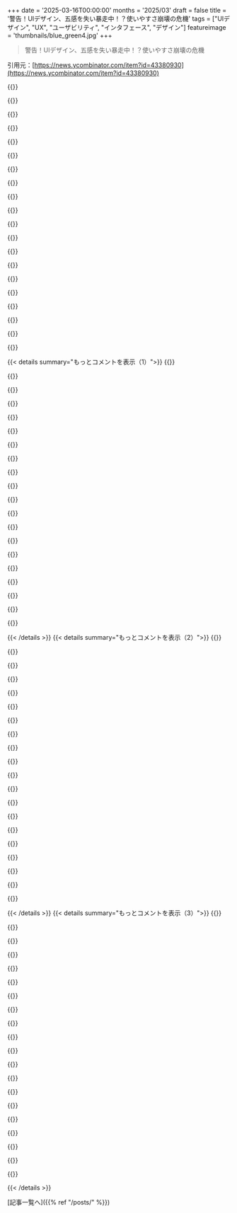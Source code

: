 +++
date = '2025-03-16T00:00:00'
months = '2025/03'
draft = false
title = '警告！UIデザイン、五感を失い暴走中！？使いやすさ崩壊の危機'
tags = ["UIデザイン", "UX", "ユーザビリティ", "インタフェース", "デザイン"]
featureimage = 'thumbnails/blue_green4.jpg'
+++

> 警告！UIデザイン、五感を失い暴走中！？使いやすさ崩壊の危機

引用元：[https://news.ycombinator.com/item?id=43380930](https://news.ycombinator.com/item?id=43380930)

{{<matomeQuote body="ちょっと反論させてほしいんだけど、最近はこういうパターンが普通になってるんじゃない？昔の理想的な時代よりもずっと多いと思うよ。" userName="graypegg" createdAt="2025-03-16T21:21:15" color="">}}

{{<matomeQuote body="多くのアプリでジェスチャーが採用されたせいで、機能が隠れて分かりにくくなってるよね。偶然見つけないと分からないんだもん。" userName="graypegg" createdAt="2025-03-16T21:54:52" color="">}}

{{<matomeQuote body="効果音もあちこちで使われてるし。厨房で働いたことある人は、みんなあの忌まわしいUberEatsの通知音を悪夢に見るよ。" userName="airstrike" createdAt="2025-03-17T00:16:46" color="">}}

{{<matomeQuote body="さっきも、スマホが突然「立ち上がれ」っていうバイブレーションを3回も長くブーブーブーって鳴らし始めてびっくりした。しかも、それがプリンターの上にあったから音が響いてさらにうるさくて。" userName="turtletontine" createdAt="2025-03-17T02:44:42" color="#38d3d3">}}

{{<matomeQuote body="もしまたどこかのクソウェブサイトが、AIエージェントとのチャットを勧めてくるようなら、私は森の中で鶏を飼って、小枝とかベリーとか、ちゃんと育ててない鶏の卵だけ食って暮らすわ。マジで！<br>こういうの全部マジでイライラするし、コンピューターが嫌いになる。ただの静かなガラスの塊なら、ポケットに入れておける。邪魔しないし、話しかけてこないから。もし感覚過多な気を散らす機械なら、すぐに橋から投げ捨てるね。私の人間らしい経験の邪魔なんだよ！私が人間で、コンピューターじゃないんだから！！" userName="specproc" createdAt="2025-03-17T06:15:38" color="#785bff">}}

{{<matomeQuote body="付け加えるけど、「UIが叫んでくる」っていうか、「UIが感覚に訴えかけてくる」のは悪循環だと思う。そういうのが当たり前になればなるほど、デバイスを通じて人をイライラさせることが当たり前になる。<br>スマホのバイブレーションを弱く設定しても、アプリがうるさい通知を送ってくるのは変わらない。みんな、こういうのがどれだけ迷惑か麻痺してるんだよね。迷惑で気を散らされるのが当たり前になってるから。<br>Uber Eatsの音は、「お前が今やってることは全部どうでもいい！！Uberに注目しろ！！Uberで何か起きてるぞ！！」って言ってるだけで、マジで腹立つ。もっと良い方法いくらでもあるのに。私が注文できるタイミングになったら、私が探しに行くのに。でも、ユーザーは金を払えばキッチンでアラームを鳴らせるって思ってるから、スマホが私に指示してくるんだよ。<br>Spatial Computing（メモアプリの例みたいなやつ）も、デジタルのメモを整理する手間が増えるだけ。コンピューターが私のメモを整理しろって言うんだよ。自分が散らかしてるみたいになるじゃん。" userName="WorldMaker" createdAt="2025-03-17T20:30:59" color="#ff5733">}}

{{<matomeQuote body="解決策は、通知をマジで数個のアプリだけにすることだよ。マジで後悔しないから。" userName="Propelloni" createdAt="2025-03-17T08:14:03" color="#ff33a1">}}

{{<matomeQuote body="私はそうやって生きてるんだけど、他の人がどうやって生きてるのかマジで理解できない。仕事のメールとかSlackはスマホに入れてない。ロック画面に表示されるのは、テキストと電話と、クロスワードパズルが新しく配信された時だけ。他の人のスマホがメールとかニュースアプリで頻繁に鳴ってるのを見ると、マジで狂ってると思う。なんでそんなに自分の注意を勝手に奪われる機会を与えてるんだ？どうやって生きてるんだ？" userName="sfn42" createdAt="2025-03-17T09:26:17" color="#38d3d3">}}

{{<matomeQuote body="ニュースアプリはマジで意味不明。ニュース業界で働いてたけど、同僚がニュースとかSNSの通知を必要としてる理由が理解できなかった。仕事中にそんなに反応してたら、効率悪いと思う。ニュースを追いかける必要がない人にとっては、もっと意味不明。有害だし、ストレスになる。" userName="WorldMaker" createdAt="2025-03-17T20:24:31" color="#38d3d3">}}

{{<matomeQuote body="24時間ニュースサイクルは、「ニュース価値」よりも「速さ」とか「速報性」にこだわりすぎてると思う。「エンタメ」とか「不安」とか「クリックベイト」が「ニュース価値」の代わりになってるから、みんな常に情報に触れてなきゃいけないと思ってるんだよね。私が欲しいのは、遅いニュースだよ。昔の朝刊とか夕刊みたいなのが一番良かったんじゃないかな。本当に重要なニュースは、そんなに早く動かないと思う。" userName="sfn42" createdAt="2025-03-17T20:31:55" color="#38d3d3">}}

{{<matomeQuote body="iOSが物理ボタンなしで済むようにジェスチャーをいくつか導入した時はマジ良かったよねー。でも、物理ボタンや画面のスペースを確保しなくても新しいジェスチャーを追加できるってなると、自制心がいるよね。Steveならほとんどの人に「ふざけんな」って言って、新しいジェスチャーは1つか2つだったと思うな。別の方法を見つけてたはず。" userName="hinkley" createdAt="2025-03-16T21:29:19" color="#ff5c5c">}}

{{<matomeQuote body="確かにそうかもねー。個人的にはAbleton Liveが、もっと「ダイレクト」なインターフェースから、何でもかんでもポップアップメニューを使うようになった時も同じように感じたな。ライブで使うのに慣れるまで時間かかったし。正直、慣れなかったから別のソフトに移っちゃったけど。<br>前みたいにクリエイティブな解決策を考える代わりに、ポップアップメニューにどんどん追加していったんだよね。アプリは魔法みたいだったのに（ライブ演奏が楽になったから）、インターフェースが覚えにくくなって邪魔になって、マジ使いにくくなった。偶然にも、バグも増え始めて、新機能追加せずにバグ修正だけに数年費やすハメになったし。" userName="whstl" createdAt="2025-03-16T21:46:04" color="#785bff">}}

{{<matomeQuote body="デュアルスクリーンモードをマジメに使ってるアプリが少なすぎるのが残念だわー。<br>サウンドミキサーとかだったら、もっと色んな機能をセカンドスクリーンに移動できるべき。新しいタブレットでメインのアプリを動かして、古いタブレットで補助的な機能を動かすとか。もしくは、小さいモニターで表示だけするとか。" userName="hinkley" createdAt="2025-03-16T23:55:47" color="">}}

{{<matomeQuote body="何に移ったの？" userName="askafriend" createdAt="2025-03-17T02:30:23" color="">}}

{{<matomeQuote body="数年使ってたけど、結局Sampler(MPC)とハードウェアシンセに移ったよ。あと、Looperペダルもちゃんと使えるように練習した。<br>LiveはVSTをホストしてバンドのサウンドを補強するだけだったし、即興演奏ができるようにしたかったんだよね。<br>今はMainstageを使ってる。これは制作アプリになるつもりはないから、シンプルだと思う。" userName="whstl" createdAt="2025-03-17T12:07:31" color="">}}

{{<matomeQuote body="Googleでさえ、最終的にはホームページに色々追加しちゃったよね。<br>長い間、めっちゃシンプルにしようとしてたけど、今でもそうだけど、フッターリンクとか、サインインした時のヘッダーとか、他にも色々リンクがあるし。<br>昔は、ページに何百、何千ものテキストリンクが貼り付けられてたけど、今はハードコアな陰謀論サイトだけだよね。作者が毎日新しいリンクを追加してるような。<br>少なくともこの世界では、Web UIは良くなってる。" userName="arctek" createdAt="2025-03-16T23:24:19" color="">}}

{{<matomeQuote body="部署が名声で報われる時、そしてその名声が公に可視化される時、部署ごとにサイトが必要になるか、ものすごくごちゃごちゃしたホームページが必要になる。そこでは、リンクはユーザーのニーズではなく、政治的な影響力によって整理される。<br>まるで、家族の集まりでいつも口喧嘩してる叔母と叔父みたい。そういうドロドロしたものを公共の場に持ち込まないで。" userName="hinkley" createdAt="2025-03-17T15:52:42" color="">}}

{{<matomeQuote body="確かに。<br>＞I WILL become a chicken farmer<br>鶏は、昼夜を問わず、どんな音をどんなレベルで出すかについて、冷静で思いやりがあるとは言えないよね。<br>もしアドバイスできるなら、絹の養蚕がいいかも。" userName="makeitdouble" createdAt="2025-03-16T23:21:26" color="">}}

{{<matomeQuote body="へー、面白いね。鶏は夜はほとんど寝るし、雄鶏は夜明けに鳴くよね。冷静とか思いやりがあるとは言えないけど、少なくともいつ静かにすべきかは知ってるよね！" userName="snypher" createdAt="2025-03-17T02:01:27" color="">}}

{{<matomeQuote body="そうだね。例外として思いつくのは、囲いへの侵入とか、びっくりするような出来事（花火とか）があった時だけど、それなら正当化できるかも。<br>まあ、「夜明け」っていうのは、夏だと朝5時だったりするけどね。大変な時もある。" userName="makeitdouble" createdAt="2025-03-17T02:35:46" color="">}}

{{< details summary="もっとコメントを表示（1）">}}
{{<matomeQuote body="いや、違うって。ニワトリにはそれぞれお気に入りの時間があるんだよ。ほとんどは夜明け頃だけど、真夜中とか日中のランダムな時間を選ぶやつもたくさんいるんだ。" userName="marcosdumay" createdAt="2025-03-17T03:17:19" color="">}}

{{<matomeQuote body="もし農場に複数のニワトリがいて、同じ鶏小屋とか聞こえる範囲に別の鶏小屋に住んでたら、お互いを刺激して早く鳴くようになるんだって。競争みたいにね。特に若いニワトリは一番になろうとするんだ。ベテランのニワトリは余裕で待てるんだよ、だって自分が一番だってわかってるから。" userName="yesbabyyes" createdAt="2025-03-17T12:00:33" color="#ff5c5c">}}

{{<matomeQuote body="うちのニワトリは夜明けの1～2時間前に鳴き始めるんだ。日中も時々鳴くけど、だいたい「おい、うちのメンドリに近づくな」みたいな理由だよ。メンドリは結構静か。卵を産んだ後とか、ミミズを見つけた時に少し鳴くけど、よっぽど神経質な隣人じゃなきゃ気にならないと思うな。" userName="aaronbaugher" createdAt="2025-03-17T14:40:39" color="#45d325">}}

{{<matomeQuote body="鶏とか牛の飼育は時代遅れで面倒だよ。精神的に参ってるなら、ブドウ農園がいいんじゃない？一日の終わりにワインでも飲んで癒やされるさ。" userName="doublerabbit" createdAt="2025-03-17T00:26:28" color="">}}

{{<matomeQuote body="メンドリは結構静かだよ。昼間の前半以外はね。" userName="nick3443" createdAt="2025-03-17T04:05:24" color="">}}

{{<matomeQuote body="デザインとイラストは素晴らしいね。でも、記事の主張には全く同意できないな。コンピューターが物理的で触覚的なメインフレームから、つまらないテキストインターフェースに退化したって言ってるけど、この20年で逆のことが起きてると思うよ。<br>スマホは物理的だし、スワイプしたりピンチしたりタップしたりするじゃん。AirPodsを握ったり、手首をセンサーにかざして支払ったり、iPadを傾けてゲームしたり絵を描いたりするし。<br>この記事が文句言ってることは、もう解決済みだよ。提案されてることも、もう全部ある。マルチモーダリティが欲しいって言うけど、iPhoneで物理ボタンで音量を調節しながら、音声入力もできるじゃん。音楽を聴きながらスクロールもできるし。インターフェースは感覚を失ってないよ。むしろ、これまで以上に感覚を持ってる。" userName="crazygringo" createdAt="2025-03-16T18:54:43" color="#ff5c5c">}}

{{<matomeQuote body="＞This is a beautifully designed and illustrated page.<br>断固反対。気が散ってしょうがないし、テキストが絶えず動いたり、画像が消えたり現れたりするせいで、メッセージに集中できないんだ。まるで「見て見て、私はこんなにすごいエフェクトを使えるんだよ」って言ってるみたいだ。<br>でも、この記事みたいなコンテンツには、1000年以上も前からあるインターフェースが役に立ってるんじゃない？ただの文字だよ。お願いだから、こんな見せかけじゃなくて、ただ文字を表示してくれ。" userName="4ndrewl" createdAt="2025-03-16T19:03:52" color="#45d325">}}

{{<matomeQuote body="「百聞は一見に如かず」じゃないよ。<br>— Apple HIG<br>1985年、Apple human interface groupは、きれいだけどラベルのないアイコンがユーザーを混乱させるってわかって、「言葉は千の絵に値する」というモットーを掲げたんだ。<br>https://www.asktog.com/columns/038MacUITrends.html<br>Daring Fireballからのリンク。<br>https://daringfireball.net/linked/2010/05/12/tog-word" userName="nntwozz" createdAt="2025-03-16T19:49:11" color="">}}

{{<matomeQuote body="最近のデザイナーはこれを知っておくべきだよ。アイコンをクリックしないと何をするものかわからないのは嫌だ。アイコンの意味を推測しなきゃいけないのもね。ラベルを付けたり、アイコンを置き換えたりすれば、UXは遥かに良くなるのに。「見た目が良い」ことの方が大事なんだろうね。" userName="gcau" createdAt="2025-03-16T21:09:32" color="#ff5733">}}

{{<matomeQuote body="アイコン見ても、クリックするまで何の意味かわかんないのはマジ勘弁って感じ。<br>しかも、UIがちゃんと操作できる場所を示してくれてるならまだマシで、最近のフラットデザインときたら、もうね…" userName="thfuran" createdAt="2025-03-17T05:09:59" color="#45d325">}}

{{<matomeQuote body="翻訳の手間を省くためかなーっていつも思ってた。" userName="nemomarx" createdAt="2025-03-16T21:20:13" color="">}}

{{<matomeQuote body="わかる。IKEAの説明書とか、カードゲームとかでアイコンが使われてるのを見たことあるわ。説明書だけ翻訳すれば済むからね。<br>でもUIだと、ホバーとか長押しとか、メニューとか、スクリーンリーダー向けのテキストとか、結局どこかでテキストが必要になるから、ラベルを消しても翻訳からは逃げられないんだよね。" userName="zerocrates" createdAt="2025-03-16T21:47:12" color="">}}

{{<matomeQuote body="AI生成の画像って、ボケ味が不自然でイライラするんだよね。見てて頭痛くなる。" userName="rpcope1" createdAt="2025-03-16T21:45:42" color="">}}

{{<matomeQuote body="指摘ありがとう。言われてみれば確かにそうかも。AI画像って、砂糖みたいに色が濃くて、全体的にぼやけてる感じがするよね。" userName="rambambram" createdAt="2025-03-16T23:24:20" color="#ff5c5c">}}

{{<matomeQuote body="「砂糖みたいに色が濃い」って表現、マジで的確。" userName="technol0gic" createdAt="2025-03-17T11:21:45" color="">}}

{{<matomeQuote body="「インターフェースは五感を失った」ってタイトルのページで、このインターフェースは信じられない。作者は皮肉に気づいてないのかな。" userName="gcau" createdAt="2025-03-16T21:03:01" color="#ff5c5c">}}

{{<matomeQuote body="作者の主張は、インターフェースは五感を刺激すべきだってことだよ。だから動きとか画像とかを使うんだって。<br>作者に賛成するかは別として、皮肉だとは思わないな。" userName="Wowfunhappy" createdAt="2025-03-16T23:48:16" color="">}}

{{<matomeQuote body="スクロールを邪魔するインターフェースはマジで勘弁。" userName="wpm" createdAt="2025-03-17T04:42:21" color="#ff5c5c">}}

{{<matomeQuote body="それな。作者が伝えたいメッセージが何であれ、視覚的なノイズのせいで伝わってこないんだよね。視覚的なノイズこそ、今のインターフェースが抱える問題なのに。" userName="intrasight" createdAt="2025-03-16T21:21:41" color="#ff5733">}}

{{<matomeQuote body="めっちゃ同意だわー。<br>今、停電でLTE回線に繋がってるんだけど、画像が読み込み中だったり、全然表示されなかったりで、ページがマジ見づらい。" userName="nvllsvm" createdAt="2025-03-16T20:10:37" color="#ff33a1">}}


{{< /details >}}
{{< details summary="もっとコメントを表示（2）">}}
{{<matomeQuote body="ギガビットの光回線なのに、ダイヤルアップ回線みたいに画像がゆっくり表示されるんだけど。" userName="mystified5016" createdAt="2025-03-17T14:22:36" color="">}}

{{<matomeQuote body="いくつかStable Diffusionで生成した画像っぽいのが混ざってるね。拡大してみると変な文字が見える。" userName="Animats" createdAt="2025-03-16T20:32:17" color="#ff33a1">}}

{{<matomeQuote body="自分もピクセルをチェックしてみたけど、AI生成画像としてはかなり良い出来だと思う。" userName="teaearlgraycold" createdAt="2025-03-16T21:15:12" color="">}}

{{<matomeQuote body="ほとんど手抜きって感じ。" userName="tapland" createdAt="2025-03-16T21:08:01" color="">}}

{{<matomeQuote body="もしこれが本だったら買わないな。テーマは子供向けの本に合いそうだけど。<br>これを作るのに何年もかけたのか、5分でプロンプトを入力しただけなのか分からないのが笑える。全部手編みで作ったのかな？自分の作品が低品質な記事に使われてるのを見かけることがあるけど、99%AIだと思われてるんだろうな。<br>唯一気に入ったのは、コンピューターからユーザーへの通信を表す矢印にリングが付いてて、ユーザーがクジラみたいにロープで引き寄せられるように表現されているところ。" userName="6510" createdAt="2025-03-17T20:02:25" color="">}}

{{<matomeQuote body="朗報だよ。この記事は完璧に構成されてるから、リーダーモードで綺麗に表示されるんだ。<br>リーダーモードは、デスクトップとモバイルの両方の主要ブラウザに標準搭載されてる機能だよ。記事はただ”言葉を表示する”だけでいいって主張してるみたいだから、まさにそれを実現するリーダーモードを使ってみたら？<br>リーダーモードのおかげで、メッセージに集中できるし、制作者側も楽しむことができる。" userName="vvillena" createdAt="2025-03-16T21:33:28" color="#ff5733">}}

{{<matomeQuote body="iOS Safariだとリーダーモードが壊れてるみたい。最初の数段落の後、文章が8回くらい繰り返される。<br>それに、画像に高さが固定されてるから、iPhone miniだと長い段落が途中で切れてる。例えばこんな感じ。<br>＞controls with GUIs—graphical user interfaces。We skeumorphed the heck out of our screens、with digital switches、flat sliders、and folder icons。But we kept some of the the functionality in the physical world、with slots to stick disks into and big”" userName="chazhaz" createdAt="2025-03-17T08:47:46" color="">}}

{{<matomeQuote body="この意見は、花畑に行って、根菜が十分に育たないから空間の使い方が非効率だって文句を言ってるようなもんだよ。<br>ページのスタイルと感情的なフィーリングこそがメッセージなんだ。言葉だけの記事は”今回の記事のようなもの”じゃないし、そこからスタートしてるなら、作者の意図を完全に理解できてない。" userName="jacobolus" createdAt="2025-03-16T19:30:05" color="#785bff">}}

{{<matomeQuote body="それ、ちゃんと理解した上で反対してるんじゃない？特にページのスタイルとか雰囲気がメッセージそのものだとしたら、それが気に入らないとか、ページが嫌な感じがするとか言ってるなら、前提は理解した上で拒否してるってことだよね。" userName="bee_rider" createdAt="2025-03-16T20:22:09" color="">}}

{{<matomeQuote body="ページのスタイルと感情的な感覚がメッセージってことか。で、多くの人にとって、そのメッセージは”あっち行け、ここはあんた向けじゃない”ってことなんだろうね。それが作者の意図ならアリだけど、普通マニフェスト書くときは、読んでもらって理解してもらいたいと思うもんじゃない？" userName="int_19h" createdAt="2025-03-16T21:23:50" color="#785bff">}}

{{<matomeQuote body="問題は、ページにあるテキストがメッセージと一致してるかどうかだよね。もし完全にアート作品なら、テキストはどうでもいいのかもしれないけど、それだとちょっと紛らわしい。このサイトの問題点は、テキストで主張してることと、見た目の印象が矛盾してると多くの人が感じてることじゃないかな。" userName="antonvs" createdAt="2025-03-17T07:37:27" color="#ff33a1">}}

{{<matomeQuote body="今のインターフェースは昔よりいろんな機能があるけど、物理的な現実とも感情的な現実とも繋がってないよね。バイブとか通知音とかは、友達の嬉しい叫び声とか、モーターの”カチッ”って音とは全然違うじゃん。フラットなビジュアルスタイルはマジでひどいと思う。（グレーの背景にグレーの文字とかありえない。）" userName="fred69" createdAt="2025-03-16T19:03:46" color="#45d325">}}

{{<matomeQuote body="コンピューターのインターフェースに感情的な表現はいらないな。友達の嬉しい叫び声みたいな効果も求めない。邪魔にならずに機能的であってほしい。そうすれば友達が録音した本当に嬉しい叫び声に集中できるから。車も静かな方が周りの状況に集中できるし。<br>あと、物理的な現実と繋がってないってどういうこと？手首で決済したり、イヤホンを握ったり、鉛筆で描いたりしてるじゃん。写真や動画を撮ったり、ボイスメモを録音したり、位置情報を送ったりもする。AirTagで追跡したり、植物をカメラで識別したり、星座を眺めたりもできる。コンピューティングは今まで以上に物理的な現実と繋がってるよ。" userName="crazygringo" createdAt="2025-03-16T19:11:36" color="">}}

{{<matomeQuote body="タッチ操作で最高だったのは、Sony WH-H900N [0]とiPadのProcreate。ヘッドホンはタッチ面があって、タップで再生/一時停止、上下スワイプで音量調整、左右スワイプで曲送り/戻しができた。表面が広いから簡単で、操作も自然だった。<br>あとは、スマホ（Android Motorola）を振るとライトが点いたり消えたりするのも良かった。iPhone同士をタップして音楽をHomepodに転送するのも自然だよね。<br>それ以外はタッチデバイス嫌い。古いデバイスの方が視覚的にはゴツいけど、エルゴノミクスは優れてる。スマホで色々できるけど、特定の操作はいつも面倒だし、企業はUXを好き勝手に変えさせないようにしてる。" userName="skydhash" createdAt="2025-03-16T19:56:25" color="#ff5733">}}

{{<matomeQuote body="この記事、90年代後半から2000年代初頭のパソコンの話みたい。Appleがマルチタッチディスプレイを宣伝してた頃の話にも似てる。" userName="tshaddox" createdAt="2025-03-16T20:38:52" color="">}}

{{<matomeQuote body="画面に触覚的な凹凸を作って、直接的なフィードバックを与える試みは色々あるけど、まだうまくいってないんだよね。もしそれが実現すれば、ボタンとかスイッチとかノブをプログラムで実現できて、タスクごとにハードウェアを使い分ける必要もなくなるかもしれないけど、まだそこまでいってない。" userName="PaulKeeble" createdAt="2025-03-16T19:00:48" color="#785bff">}}

{{<matomeQuote body="コンピューターに触覚的なインタラクションがないのはマジで悲しい。何十年か前に、同僚とピクセルレベルの触覚インターフェースについて考えて、どんなことができるか想像したんだよね。視覚障碍者にも役立つはず。人間は触覚がめっちゃ大事なんだよ。脳のホムンクルスを見ればわかる。<br>1万年後に触覚を失ってたら悲しいな。<br>あと、ボタンとかスイッチとかノブも触覚がないわけじゃないよ。現代人が作ったものだけどね。" userName="intrasight" createdAt="2025-03-16T21:16:05" color="#ff33a1">}}

{{<matomeQuote body="MacBookのトラックパッドが優秀な理由の一つは、クリック時の触覚フィードバックが優れてるから。ほとんど（全部？）の物理トラックパッドより優れてる。<br>＞ボタンとかスイッチとかノブは触覚がないって<br>いや、あるでしょ。押さなくても触れるし、慣れてくると素材の違いもわかるじゃん。" userName="int_19h" createdAt="2025-03-16T21:26:18" color="#38d3d3">}}

{{<matomeQuote body="素材が違うものもあるけど、ほとんどが残念ながらツルツルのプラスチックなんだよね" userName="intrasight" createdAt="2025-03-17T01:18:30" color="">}}

{{<matomeQuote body="昔のボールマウスの時代に、マウスのローラーに磁気抵抗を加えて、ユーザーインターフェースに触覚的な隆起や区切りをつけられたら面白いと思ってたんだよね。実現は難しいだろうけど、面白い可能性が開けるかも" userName="robinsonb5" createdAt="2025-03-17T13:52:40" color="">}}


{{< /details >}}
{{< details summary="もっとコメントを表示（3）">}}
{{<matomeQuote body="今のジャイロ付きマウスに触覚フィードバックを追加して、特定の方向に動かしにくくするのは可能だと思うけど、マウスがどんどん軽くなってるから重さがネックになるかもね。force feedbackは結構好きで、FanatecのステアリングホイールとかMozaのジョイスティックを持ってるよ。振動だけでも面白いかもね。" userName="PaulKeeble" createdAt="2025-03-18T02:34:58" color="#785bff">}}

{{<matomeQuote body="GenAIの適当な画像を記事のイラストに使ってるのが、現代コンピューティングの魂のなさを表現してる意図に反してる気がする" userName="torginus" createdAt="2025-03-16T19:31:00" color="">}}

{{<matomeQuote body="＞インターフェースは感覚を失ってないって。むしろ昔より感覚があるってことだよ。<br>激しく同意できないな。Wikipediaを例にすると、ダークモードの実装に時間がかかりすぎたし、デフォルトが”ライト”なのも意味不明。iPhoneもそう。普遍的な”戻る”がないし、YouTubeのPremium体験を勧めるポップアップもウザすぎる。マジ勘弁" userName="godelski" createdAt="2025-03-16T20:02:22" color="">}}

{{<matomeQuote body="多分誤解してるよ。ここで言ってる”senses”は五感のことだよ。”they've lost their senses/mind”って意味じゃないよ。作者は後者にかけてるけど、記事は五感についての話だよ" userName="crazygringo" createdAt="2025-03-16T20:42:41" color="#45d325">}}

{{<matomeQuote body="退屈からくる倦怠感じゃなくて、一貫性のなさからくる疲労だよ。Flatインターフェースは、タッチスクリーンをサポートするために、長年の慣習やアクセシビリティの教訓を捨てたからダメなんだ。Electronとかで半ウェブサイト、半デスクトップみたいなのが多すぎる" userName="Terr_" createdAt="2025-03-16T19:34:40" color="#38d3d3">}}

{{<matomeQuote body="悪いことに、UIの再発明のせいで一貫性がないだけでなく、ほとんどの再発明されたものが中途半端で、機能が欠けてるんだよね。会社がテーマに合わせて新しいウィジェットを書く時、見た目を合わせるために必要最低限のものしか作らない。UIコントロールが薄っぺらくなってる" userName="cosmic_cheese" createdAt="2025-03-16T20:24:39" color="#45d325">}}

{{<matomeQuote body="UIの再発明が多すぎるってのはマジで謎。企業はコスト削減したいはずなのに、簡単なアプリでも開発時間のほとんどがUIに使われてる。昔はWindowsのウィジェットを使ってEnterpriseアプリを作ってた。作るのも早くて実行も早くて、ユーザーも使い慣れてた。見た目はイマイチだけど一貫性があった" userName="whstl" createdAt="2025-03-16T21:33:47" color="">}}

{{<matomeQuote body="ほとんどのソフトウェアがDDDに従ってれば、UIは汎用的なものになるはずなのに、Electronに縛られてる。そして、ただのメモアプリがオーディオとかビデオのエコシステムを持ってきたりする。昔はソフトウェアは役に立てば良かったのに、今はカジノみたいに人を引き込んで孤立させる必要があるってC Suiteが考えてる" userName="skydhash" createdAt="2025-03-16T22:29:38" color="">}}

{{<matomeQuote body="最近のUIの「フラットデザイン」のせいで、多くの人がコンピューター使いにくくなったよね。昔のUIは、コンピューターの出力とユーザーの入力場所が分かれてた。Windows 7とか2000とWindows 10とか11を比べたら、絶対昔のWindowsの方が使いやすいって。Androidも同じ。UXデザイナーって、まるでミラノのコレクションみたいに流行を追うんだよね、たとえそれが使いにくくても。新しいからって良いとは限らないし。" userName="RachelF" createdAt="2025-03-16T23:23:54" color="#45d325">}}

{{<matomeQuote body="今Gnome使ってるんだけど、UIは一番綺麗とか完璧じゃないかもしれないけど、一貫性はマジですごいと思う。BlenderとかAudacityみたいなソフトは、デザインが独自でも全然OK。だって複雑さが違うもん。でも、普通のソフトってちょっとの操作しか必要ないし、標準のコントロールで十分じゃん。" userName="skydhash" createdAt="2025-03-16T20:04:18" color="">}}

{{<matomeQuote body="LinuxのDEの中で、GNOMEが一番サードパーティ製のユーティリティが多いのって偶然じゃないと思うんだよね。GNOME自体は結構欠点もあると思うけど、一貫性があって主張の強いデザインシステムが、開発者とか開発者になりたい人の目を引いて、何か作ろうって気にさせるんだと思う。macOSのインディーゲームシーンが活発なのも、似たような理由だと思う。" userName="cosmic_cheese" createdAt="2025-03-16T21:04:34" color="#ff5c5c">}}

{{<matomeQuote body="GNOMEの欠点をみんなが修正しようとするのは、GNOMEが事実上の「エンタープライズ」DEの標準だからじゃないかな。使わざるを得ない状況っていうか。" userName="int_19h" createdAt="2025-03-16T21:27:39" color="">}}

{{<matomeQuote body="GNOMEの機能を拡張するサードパーティ製アプリは結構あるけど、それはGNOME shell extensionsの領域だよね。私が言ってるのは、元々使えるアプリがなかったから作られたんじゃなくて、GNOMEデスクトップとの統一感を意識して作られたアプリのこと。例えばErrands[0]、Folio[1]、Shortwave[2]、Newsflash[3]とか。<br>[0]: <br>https://apps.gnome.org/en/List/<br><br>[1]: <br>https://flathub.org/apps/com.toolstack.Folio<br><br>[2]: <br>https://apps.gnome.org/Shortwave/<br><br>[3]: <br>https://apps.gnome.org/en/NewsFlash/" userName="cosmic_cheese" createdAt="2025-03-16T22:29:48" color="">}}

{{<matomeQuote body="AIの話でみんながスルーしてるけど、フラットデザインが出てきた時、あんまり優秀じゃないデザイナーが急に仕事を得られるようになったんだよね。だって、誰でもフラットなものをページに置いて「ボタン」って呼べばよかったから。良いデザイナーは今もいるけど、埋もれてるだけ。同じことがAI生成アプリでも起きると思う。10年後にはAIが作ったアプリだらけになるんじゃないかな。建築もひどくなってるし。昔の建物の方が全然良いもん。ソフトウェアも同じで、どんどん悪くなって、すぐ壊れるようになると思う。解決策はないけど。" userName="ilrwbwrkhv" createdAt="2025-03-16T22:25:59" color="">}}

{{<matomeQuote body="SaaS、特に大規模なSaaSが一番影響を受けると思う。" userName="curiousnerdyboy" createdAt="2025-03-18T12:58:49" color="">}}

{{<matomeQuote body="＞今日の建物は300年前の建物よりずっとひどいって言うけど<br>そこまで遡らなくてもいいと思う。80～90年前はちゃんと建物を建てられてたよ。第二次世界大戦後に変わったんじゃないかな。お金を節約して、できるだけたくさん建てなきゃいけなかったのかも？" userName="Aeolun" createdAt="2025-03-16T23:17:31" color="">}}

{{<matomeQuote body="因果関係が正しいかはわからないけど、最近見た動画で、建築が悪くなったのは建築用シーラントの「caulk」の発明が原因だって言ってた。隙間を簡単に埋められるようになったから、水とかが入らないように建物を重ねて設計・建築する必要がなくなったんだって。これで複雑さが減って、建物がすごくシンプルになったらしい。" userName="xboxnolifes" createdAt="2025-03-17T00:00:37" color="">}}

{{<matomeQuote body="建物がめちゃくちゃ高価なら、見た目は多少悪くても問題ないって意見？" userName="Aeolun" createdAt="2025-03-17T12:36:47" color="">}}

{{<matomeQuote body="要するに、昔は建物の美しさって設計上の必要性から生まれてたんだよね。でも今は、どんな隙間もcaulkで埋められるから、そういう設計の必要性がなくなっちゃった。で、いつものように、一番レベルの低いところに落ち着いちゃうんだよ。" userName="xboxnolifes" createdAt="2025-03-17T17:55:53" color="">}}

{{<matomeQuote body="AIで作られたのかも？この美しい画像は素晴らしいけど、ほとんどのことに賛成できないなぁ。ただ、インターフェースをもっと魅力的にしたいっていうのはわかる。<br>本当の課題は、UIデザインがハードウェアに制約されちゃうこと。つまり、インターフェースの革新は、ソフトウェアが使える場所を制限しちゃうんだよね。<br>たとえば、タブレット向けアプリはタッチ操作をフル活用できるけど、デスクトップユーザーは完全に置いてけぼりになっちゃう。だから残念だけど、真に革新的なインターフェースを作るには、同じくらい革新的なハードウェアが必要なんだよ。" userName="nomdep" createdAt="2025-03-16T19:57:28" color="#ff5733">}}


{{< /details >}}


[記事一覧へ]({{% ref "/posts/" %}})
